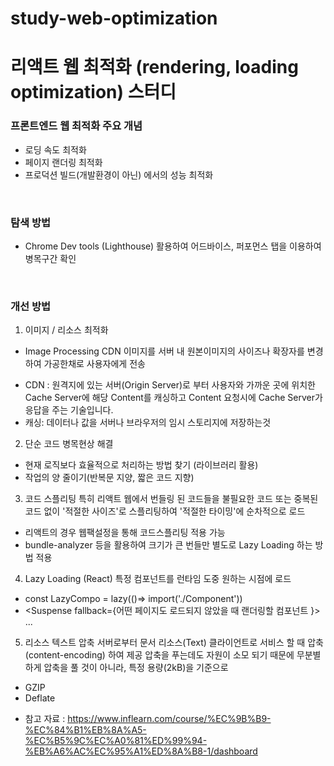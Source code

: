 # study-web-optimization
# 리액트 웹 최적화 (rendering, loading optimization) 스터디

### 프론트엔드 웹 최적화 주요 개념
- 로딩 속도 최적화
- 페이지 랜더링 최적화 
- 프로덕션 빌드(개발환경이 아닌) 에서의 성능 최적화 
<br>

### 탐색 방법
- Chrome Dev tools (Lighthouse) 활용하여 어드바이스, 퍼포먼스 탭을 이용하여 병목구간 확인
<br>

### 개선 방법
1. 이미지 / 리소스 최적화 
- Image Processing CDN 
이미지를 서버 내 원본이미지의 사이즈나 확장자를 변경하여 가공한채로 사용자에게 전송

* CDN : 원격지에 있는 서버(Origin Server)로 부터 사용자와 가까운 곳에 위치한 Cache Server에 해당 Content를 캐싱하고 Content 요청시에 Cache Server가 응답을 주는 기술입니다.
* 캐싱: 데이터나 값을 서버나 브라우저의 임시 스토리지에 저장하는것

2.	단순 코드 병목현상 해결
 - 현재 로직보다 효율적으로 처리하는 방법 찾기 (라이브러리 활용)
 - 작업의 양 줄이기(반복문 지양, 짧은 코드 지향) 

3.	코드 스플리팅
특히 리액트 웹에서 번들링 된 코드들을 불필요한 코드 또는 중복된 코드 없이 '적절한 사이즈'로 스플리팅하여 '적절한 타이밍'에 순차적으로 로드
- 리액트의 경우 웹팩설정을 통해 코드스플리팅 적용 가능
- bundle-analyzer 등을 활용하여 크기가 큰 번들만 별도로 Lazy Loading 하는 방법 적용 

4. Lazy Loading (React)
특정 컴포넌트를 런타임 도중 원하는 시점에 로드
 - const LazyCompo = lazy(()=> import('./Component'))
 - <Suspense fallback={어떤 페이지도 로드되지 않았을 때 랜더링할 컴포넌트 }> ... </Suspense>

5. 리소스 텍스트 압축
서버로부터 문서 리소스(Text) 클라이언트로 서비스 할 때 압축(content-encoding) 하여 제공
압축을 푸는데도 자원이 소모 되기 때문에 무분별하게 압축을 풀 것이 아니라, 
특정 용량(2kB)을 기준으로 
- GZIP 
- Deflate 


* 참고 자료 : https://www.inflearn.com/course/%EC%9B%B9-%EC%84%B1%EB%8A%A5-%EC%B5%9C%EC%A0%81%ED%99%94-%EB%A6%AC%EC%95%A1%ED%8A%B8-1/dashboard



